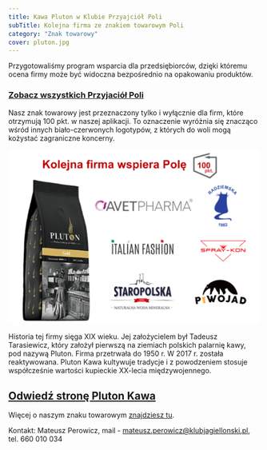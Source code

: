 ```yaml
---
title: Kawa Pluton w Klubie Przyajciół Poli
subTitle: Kolejna firma ze znakiem towarowym Poli
category: "Znak towarowy"
cover: pluton.jpg
---
```


Przygotowaliśmy program wsparcia dla przedsiębiorców, dzięki któremu ocena firmy może być widoczna bezpośrednio na opakowaniu produktów.

### [Zobacz wszystkich Przyjaciół Poli](https://klubjagiellonski.github.io/pola-web/friends)

Nasz znak towarowy jest przeznaczony tylko i wyłącznie dla firm, które otrzymują 100 pkt. w naszej aplikacji. To oznaczenie wyróżnia się znacząco wśród innych biało-czerwonych logotypów, z których do woli mogą kożystać zagraniczne koncerny.

![](Pluton.PNG)

Historia tej firmy sięga XIX wieku. Jej założycielem był Tadeusz Tarasiewicz, który założył pierwszą na ziemiach polskich palarnię kawy, pod nazywą Pluton. Firma przetrwała do 1950 r. W 2017 r. została reaktywowana. Pluton Kawa kultywuje tradycje i z powodzeniem stosuje współcześnie wartości kupieckie XX-lecia międzywojennego.

## [Odwiedź stronę Pluton Kawa](https://sklep.kawapluton.com/)


Więcej o naszym znaku towarowym [znajdziesz tu](https://klubjagiellonski.github.io/pola-web/friends).

Kontakt: Mateusz Perowicz, mail - mateusz.perowicz@klubjagiellonski.pl, tel. 660 010 034
